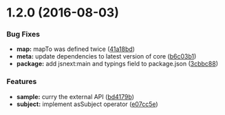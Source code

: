 <a name="1.2.0"></a>
# 1.2.0 (2016-08-03)


### Bug Fixes

* **map:** mapTo was defined twice ([41a18bd](https://github.com/TylorS/tempest/commit/41a18bd))
* **meta:** update dependencies to latest version of core ([b6c03b1](https://github.com/TylorS/tempest/commit/b6c03b1))
* **package:** add jsnext:main and typings field to package.json ([3cbbc88](https://github.com/TylorS/tempest/commit/3cbbc88))


### Features

* **sample:** curry the external API ([bd4179b](https://github.com/TylorS/tempest/commit/bd4179b))
* **subject:** implement asSubject operator ([e07cc5e](https://github.com/TylorS/tempest/commit/e07cc5e))



